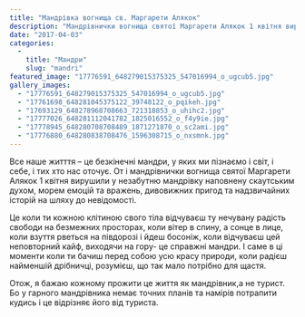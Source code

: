 ```yaml
---
title: "Мандрівка вогнища св. Маргарети Алякок"
description: "Мандрівнички вогнища святої Маргарети Алякок 1 квітня вирушили у незабутню мандрівку"
date: "2017-04-03"
categories:
  -
    title: "Мандри"
    slug: "mandri"
featured_image: "17776591_648279015375325_547016994_o_ugcub5.jpg"
gallery_images:
  - "17776591_648279015375325_547016994_o_ugcub5.jpg"
  - "17761698_648281045375122_39748122_o_pqikeh.jpg"
  - "17693129_648278968708663_721318853_o_uhihc2.jpg"
  - "17777026_648281112041782_1825016552_o_f4y9ie.jpg"
  - "17778945_648280708708489_1871271870_o_sc2ami.jpg"
  - "17776880_648280838708476_1596308715_o_nxsmnk.jpg"
---
```


Все наше житття – це безкінечні мандри, у яких ми пізнаємо і світ, і себе, і тих хто нас оточує. От і мандрівнички вогнища святої Маргарети Алякок 1 квітня вирушили у незабутню мандрівку наповнену скаутським духом, морем емоцій та вражень, дивовижних пригод та надзвичайних історій на шляху до невідомості.

Це коли ти кожною клітиною свого тіла відчуваєш ту нечувану радість свободи на безмежних просторах, коли вітер в спину, а сонце в лице, коли взуття рветься на півдорозі і йдеш босоніж, коли відчуваєш цей неповторний кайф, виходячи на гору- це справжні мандри. І саме в ці моменти коли ти бачиш перед собою усю красу природи, коли радієш найменшій дрібничці, розумієш, що так мало потрібно для щастя.

Отож, я бажаю кожному прожити це життя як мандрівник,а не турист. Бо у гарного мандрівника немає точних планів та намірів потрапити кудись і це відрізняє його від туриста.
